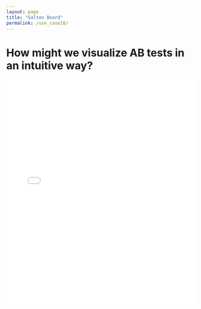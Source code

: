 ```yaml
---
layout: page
title: "Galton Board"
permalink: /use_case10/
---
```


# How might we visualize AB tests in an intuitive way? 

<iframe src="/assets/galton_board.v.0.0.html" width="100%" height="600" frameborder="0"></iframe>